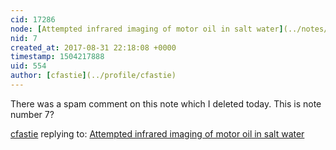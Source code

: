 ```yaml
---
cid: 17286
node: [Attempted infrared imaging of motor oil in salt water](../notes/warren/12-7-2010/attempted-infrared-imaging-motor-oil-salt-water)
nid: 7
created_at: 2017-08-31 22:18:08 +0000
timestamp: 1504217888
uid: 554
author: [cfastie](../profile/cfastie)
---
```


There was a spam comment on this note which I deleted today. This is note number 7?

[cfastie](../profile/cfastie) replying to: [Attempted infrared imaging of motor oil in salt water](../notes/warren/12-7-2010/attempted-infrared-imaging-motor-oil-salt-water)


